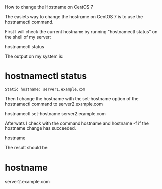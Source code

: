 How to change the Hostname on CentOS 7

The easiets way to change the hostname on CentOS 7 is to use the hostnamectl command.

First I will check the current hostname by running "hostnamectl status" on the shell of my server:

hostnamectl status

The output on my system is:

# hostnamectl status

    Static hostname: server1.example.com

Then I change the hostname with the set-hostname option of the hostnamectl command to server2.example.com

hostnamectl set-hostname server2.example.com

Afterwats I check with the command hostname and hostname -f if the hostname change has succeeded.

hostname

The result should be:

# hostname
server2.example.com
